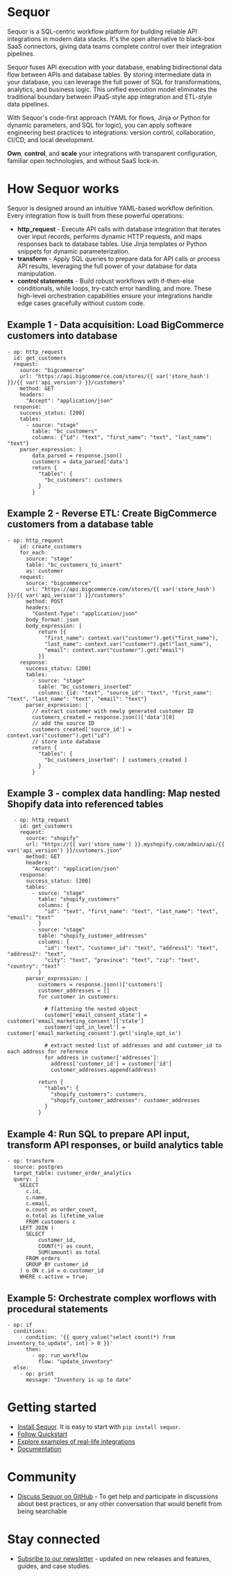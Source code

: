 # Sequor
Sequor is a SQL-centric workflow platform for building reliable API integrations in modern data stacks. It's the open alternative to black-box SaaS connectors, giving data teams complete control over their integration pipelines.

Sequor fuses API execution with your database, enabling bidirectional data flow between APIs and database tables. By storing intermediate data in your database, you can leverage the full power of SQL for transformations, analytics, and business logic. This unified execution model eliminates the traditional boundary between iPaaS-style app integration and ETL-style data pipelines.

With Sequor's code-first approach (YAML for flows, Jinja or Python for dynamic parameters, and SQL for logic), you can apply software engineering best practices to integrations: version control, collaboration, CI/CD, and local development.

**Own**, **control**, and **scale** your integrations with transparent configuration, familiar open technologies, and without SaaS lock-in.

# How Sequor works
Sequor is designed around an intuitive YAML-based workflow definition. Every integration  flow is built from these powerful operations:

* **http_request** - Execute API calls with database integration that iterates over input records, performs dynamic HTTP requests, and maps responses back to database tables. Use Jinja templates or Python snippets for dynamic parameterization.
* **transform** - Apply SQL queries to prepare data for API calls or process API results, leveraging the full power of your database for data manipulation.
* **control statements** - Build robust workflows with if-then-else conditionals, while loops, try-catch error handling, and more. These high-level orchestration capabilities ensure your integrations handle edge cases gracefully without custom code.

## Example 1 - Data acquisition: Load BigCommerce customers into database
```
- op: http_request
  id: get_customers
  request:
    source: "bigcommerce"
    url: "https://api.bigcommerce.com/stores/{{ var('store_hash') }}/{{ var('api_version') }}/customers"
    method: GET
    headers:
      "Accept": "application/json"
  response:
    success_status: [200]
    tables: 
      - source: "stage"
        table: "bc_customers"
        columns: {"id": "text", "first_name": "text", "last_name": "text"}
    parser_expression: |
        data_parsed = response.json()
        customers = data_parsed['data']
        return {
          "tables": {
            "bc_customers": customers
          }
        }
```

## Example 2 - Reverse ETL: Create BigCommerce customers from a database table
```
- op: http_request
    id: create_customers
    for_each:
      source: "stage"
      table: "bc_customers_to_insert"
      as: customer
    request:
      source: "bigcommerce"
      url: "https://api.bigcommerce.com/stores/{{ var('store_hash') }}/{{ var('api_version') }}/customers"
      method: POST
      headers:
        "Content-Type": "application/json"
      body_format: json
      body_expression: |
          return [{
            "first_name": context.var("customer").get("first_name"),
            "last_name": context.var("customer").get("last_name"),
            "email": context.var("customer").get("email")
          }]         
    response:
      success_status: [200]
      tables: 
        - source: "stage"
          table: "bc_customers_inserted"
          columns: {id: "text", "source_id": "text", "first_name": "text", "last_name": "text", "email": "text"}
      parser_expression: |
        // extract customer with newly generated customer ID
        customers_created = response.json()['data'][0]
        // add the source ID
        customers_created['source_id'] = context.var("customer").get("id")
        // store into database
        return {
          "tables": {  
            "bc_customers_inserted": [ customers_created ]
          }
        } 
```

## Example 3 - complex data handling: Map nested Shopify data into referenced tables
```
  - op: http_request
    id: get_customers
    request:
      source: "shopify"
      url: "https://{{ var('store_name') }}.myshopify.com/admin/api/{{ var('api_version') }}/customers.json"
      method: GET
      headers:
        "Accept": "application/json"
    response:
      success_status: [200]
      tables: 
        - source: "stage"
          table: "shopify_customers"
          columns: {
            "id": "text", "first_name": "text", "last_name": "text", "email": "text"
          }
        - source: "stage"
          table: "shopify_customer_addresses"
          columns: {
            "id": "text", "customer_id": "text", "address1": "text", "address2": "text",
            "city": "text", "province": "text", "zip": "text", "country": "text"
          }
      parser_expression: |
          customers = response.json()['customers']          
          customer_addresses = []
          for customer in customers:
          
            # flattening the nested object
            customer['email_consent_state'] = customer['email_marketing_consent']['state'] 
            customer['opt_in_level'] = customer['email_marketing_consent'].get('single_opt_in') 
            
            # extract nested list of addresses and add customer_id to each address for reference
            for address in customer['addresses']:
              address['customer_id'] = customer['id'] 
              customer_addresses.append(address)
              
          return {
            "tables": {  
              "shopify_customers": customers,
              "shopify_customer_addresses": customer_addresses
            }
          }
```

## Example 4: Run SQL to prepare API input, transform API responses, or build analytics table
```
- op: transform
  source: postgres
  target_table: customer_order_analytics
  query: |
    SELECT
      c.id,
      c.name,
      c.email,
      o.count as order_count,
      o.total as lifetime_value
      FROM customers c
    LEFT JOIN (
      SELECT
          customer_id,
          COUNT(*) as count,
          SUM(amount) as total
      FROM orders
      GROUP BY customer_id
    ) o ON c.id = o.customer_id
    WHERE c.active = true;
```

## Example 5: Orchestrate complex worflows with procedural statements
```
- op: if
  conditions:
    - condition: '{{ query_value("select count(*) from inventory_to_update", int) > 0 }}'
      then:
        - op: run_workflow
          flow: "update_inventory"
  else:
    - op: print
      message: "Inventory is up to date"
```


# Getting started
* [Install Sequor](https://docs.sequor.dev/getting-started/installation). It is easy to start with `pip install sequor`.
* [Follow Quickstart](https://docs.sequor.dev/getting-started/quickstart)
* [Explore examples of real-life integrations](https://github.com/paloaltodatabases/sequor-integrations)
* [Documentation](https://docs.sequor.dev/)

# Community
* [Discuss Sequor on GitHub](https://github.com/paloaltodatabases/sequor/discussions) - To get help and participate in discussions about best practices, or any other conversation that would benefit from being searchable

# Stay connected
* [Subsribe to our newsletter](https://buttondown.com/sequor) -  updated on new releases and features, guides, and case studies.






  
